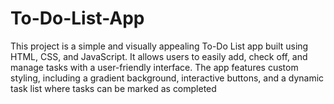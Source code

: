 # To-Do-List-App
This project is a simple and visually appealing To-Do List app built using HTML, CSS, and JavaScript. It allows users to easily add, check off, and manage tasks with a user-friendly interface. The app features custom styling, including a gradient background, interactive buttons, and a dynamic task list where tasks can be marked as completed
